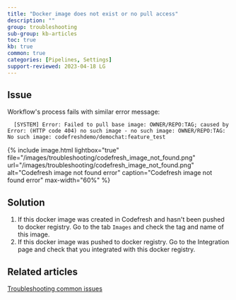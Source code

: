 ```yaml
---
title: "Docker image does not exist or no pull access"
description: ""
group: troubleshooting
sub-group: kb-articles
toc: true
kb: true
common: true
categories: [Pipelines, Settings]
support-reviewed: 2023-04-18 LG
---
```


## Issue
Workflow's process fails with similar error message:  

      [SYSTEM] Error: Failed to pull base image: OWNER/REPO:TAG; caused by Error: (HTTP code 404) no such image - no such image: OWNER/REPO:TAG: No such image: codefreshdemo/demochat:feature_test

{% include 
image.html 
lightbox="true" 
file="/images/troubleshooting/codefresh_image_not_found.png" 
url="/images/troubleshooting/codefresh_image_not_found.png"
alt="Codefresh image not found error" 
caption="Codefresh image not found error" 
max-width="60%"
%}

## Solution 
1. If this docker image was created in Codefresh and hasn't been pushed to docker registry. Go to the tab `Images` and check the tag and name of this image.
2. If this docker image was pushed to docker registry. Go to the Integration page and check that you integrated with this docker registry.

## Related articles
[Troubleshooting common issues]({{site.baseurl}}/docs/troubleshooting/common-issues)